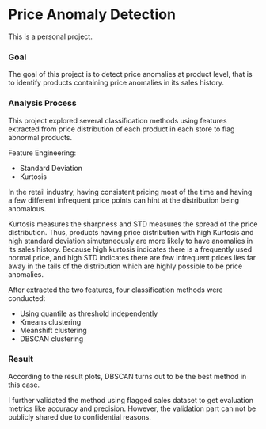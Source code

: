 # Price Anomaly Detection
This is a personal project.

### Goal
The goal of this project is to detect price anomalies at product level, that is to identify products containing price anomalies in its sales history.


### Analysis Process
This project explored several classification methods using features extracted from price distribution of each product in each store to flag abnormal products.

Feature Engineering:
- Standard Deviation
- Kurtosis

In the retail industry, having consistent pricing most of the time and having a few different infrequent price points can hint at the distribution being anomalous. 

Kurtosis measures the sharpness and STD measures the spread of the price distribution. Thus, products having price distribution with high Kurtosis and high standard deviation simutaneously are more likely to have anomalies in its sales history. Because high kurtosis indicates there is a frequently used normal price, and high STD indicates there are few infrequent prices lies far away in the tails of the distribution which are highly possible to be price anomalies.

After extracted the two features, four classification methods were conducted:
- Using quantile as threshold independently
- Kmeans clustering
- Meanshift clustering
- DBSCAN clustering


### Result
According to the result plots, DBSCAN turns out to be the best method in this case. 

I further validated the method using flagged sales dataset to get evaluation metrics like accuracy and precision. However, the validation part can not be publicly shared due to confidential reasons.
